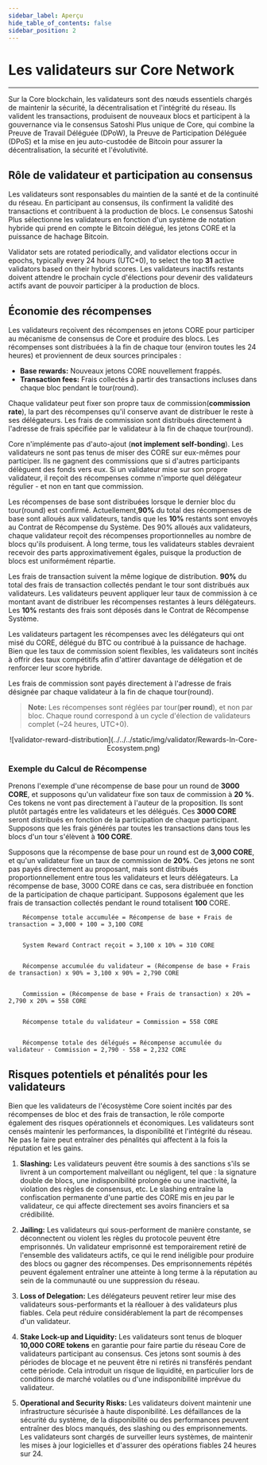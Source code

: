 ```yaml
---
sidebar_label: Aperçu
hide_table_of_contents: false
sidebar_position: 2
---
```


# Les validateurs sur Core Network

---

Sur la Core blockchain, les validateurs sont des nœuds essentiels chargés de maintenir la sécurité, la décentralisation et l'intégrité du réseau. Ils valident les transactions, produisent de nouveaux blocs et participent à la gouvernance via le consensus Satoshi Plus unique de Core, qui combine la Preuve de Travail Déléguée (DPoW), la Preuve de Participation Déléguée (DPoS) et la mise en jeu auto-custodée de Bitcoin pour assurer la décentralisation, la sécurité et l'évolutivité.

## Rôle de validateur et participation au consensus

Les validateurs sont responsables du maintien de la santé et de la continuité du réseau. En participant au consensus, ils confirment la validité des transactions et contribuent à la production de blocs. Le consensus Satoshi Plus sélectionne les validateurs en fonction d'un système de notation hybride qui prend en compte le Bitcoin délégué, les jetons CORE et la puissance de hachage Bitcoin.

Validator sets are rotated periodically, and validator elections occur in epochs, typically every 24 hours (UTC+0), to select the top **31** active validators based on their hybrid scores. Les validateurs inactifs restants doivent attendre le prochain cycle d'élections pour devenir des validateurs actifs avant de pouvoir participer à la production de blocs.

## Économie des récompenses

Les validateurs reçoivent des récompenses en jetons CORE pour participer au mécanisme de consensus de Core et produire des blocs. Les récompenses sont distribuées à la fin de chaque tour (environ toutes les 24 heures) et proviennent de deux sources principales :

- **Base rewards:** Nouveaux jetons CORE nouvellement frappés.
- **Transaction fees:** Frais collectés à partir des transactions incluses dans chaque bloc pendant le tour(round).

Chaque validateur peut fixer son propre taux de commission(**commission rate**), la part des récompenses qu'il conserve avant de distribuer le reste à ses délégateurs. Les frais de commission sont distribués directement à l'adresse de frais spécifiée par le validateur à la fin de chaque tour(round).

Core n'implémente pas d'auto-ajout (**not implement self-bonding**). Les validateurs ne sont pas tenus de miser des CORE sur eux-mêmes pour participer. Ils ne gagnent des commissions que si d'autres participants délèguent des fonds vers eux. Si un validateur mise sur son propre validateur, il reçoit des récompenses comme n'importe quel délégateur régulier - et non en tant que commission.

Les récompenses de base sont distribuées lorsque le dernier bloc du tour(round) est confirmé. Actuellement,**90%** du total des récompenses de base sont alloués aux validateurs, tandis que les **10%** restants sont envoyés au Contrat de Récompense du Système. Des 90% alloués aux validateurs, chaque validateur reçoit des récompenses proportionnelles au nombre de blocs qu'ils produisent. À long terme, tous les validateurs stables devraient recevoir des parts approximativement égales, puisque la production de blocs est uniformément répartie.

Les frais de transaction suivent la même logique de distribution. **90%** du total des frais de transaction collectés pendant le tour sont distribués aux validateurs. Les validateurs peuvent appliquer leur taux de commission à ce montant avant de distribuer les récompenses restantes à leurs délégateurs. Les **10%** restants des frais sont déposés dans le Contrat de Récompense Système.

Les validateurs partagent les récompenses avec les délégateurs qui ont misé du CORE, délégué du BTC ou contribué à la puissance de hachage. Bien que les taux de commission soient flexibles, les validateurs sont incités à offrir des taux compétitifs afin d'attirer davantage de délégation et de renforcer leur score hybride.

Les frais de commission sont payés directement à l'adresse de frais désignée par chaque validateur à la fin de chaque tour(round).

> **Note:** Les récompenses sont réglées par tour(**per round**), et non par bloc. Chaque round correspond à un cycle d'élection de validateurs complet (~24 heures, UTC+0).

<p align="center">
![validator-reward-distribution](../../../static/img/validator/Rewards-In-Core-Ecosystem.png)
</p>

### Exemple du Calcul de Récompense

Prenons l'exemple d'une récompense de base pour un round de **3000 CORE**, et supposons qu'un validateur fixe son taux de commission à **20 %**. Ces tokens ne vont pas directement à l'auteur de la proposition. Ils sont plutôt partagés entre les validateurs et les délégués. Ces **3000 CORE** seront distribués en fonction de la participation de chaque participant. Supposons que les frais générés par toutes les transactions dans tous les blocs d'un tour s'élèvent à **100 CORE**.

Supposons que la récompense de base pour un round est de **3,000 CORE**, et qu'un validateur fixe un taux de commission de **20%**. Ces jetons ne sont pas payés directement au proposant, mais sont distribués proportionnellement entre tous les validateurs et leurs délégateurs. La récompense de base, 3000 CORE dans ce cas, sera distribuée en fonction de la participation de chaque participant. Supposons également que les frais de transaction collectés pendant le round totalisent **100** CORE.

```maths
    Récompense totale accumulée = Récompense de base + Frais de transaction = 3,000 + 100 = 3,100 CORE


    System Reward Contract reçoit = 3,100 x 10% = 310 CORE  


    Récompense accumulée du validateur = (Récompense de base + Frais de transaction) x 90% = 3,100 x 90% = 2,790 CORE


    Commission = (Récompense de base + Frais de transaction) x 20% = 2,790 x 20% = 558 CORE


    Récompense totale du validateur = Commission = 558 CORE


    Récompense totale des délégués = Récompense accumulée du validateur - Commission = 2,790 - 558 = 2,232 CORE
```

## Risques potentiels et pénalités pour les validateurs

Bien que les validateurs de l'écosystème Core soient incités par des récompenses de bloc et des frais de transaction, le rôle comporte également des risques opérationnels et économiques. Les validateurs sont censés maintenir les performances, la disponibilité et l'intégrité du réseau. Ne pas le faire peut entraîner des pénalités qui affectent à la fois la réputation et les gains.

1. **Slashing:** Les validateurs peuvent être soumis à des sanctions s'ils se livrent à un comportement malveillant ou négligent, tel que : la signature double de blocs, une indisponibilité prolongée ou une inactivité, la violation des règles de consensus, etc. Le slashing entraîne la confiscation permanente d'une partie des CORE mis en jeu par le validateur, ce qui affecte directement ses avoirs financiers et sa crédibilité.

2. **Jailing:** Les validateurs qui sous-performent de manière constante, se déconnectent ou violent les règles du protocole peuvent être emprisonnés. Un validateur emprisonné est temporairement retiré de l'ensemble des validateurs actifs, ce qui le rend inéligible pour produire des blocs ou gagner des récompenses. Des emprisonnements répétés peuvent également entraîner une atteinte à long terme à la réputation au sein de la communauté ou une suppression du réseau.

3. **Loss of Delegation:** Les délégateurs peuvent retirer leur mise des validateurs sous-performants et la réallouer à des validateurs plus fiables. Cela peut réduire considérablement la part de récompenses d'un validateur.

4. **Stake Lock-up and Liquidity:** Les validateurs sont tenus de bloquer **10,000 CORE tokens** en garantie pour faire partie du réseau Core de validateurs participant au consensus. Ces jetons sont soumis à des périodes de blocage et ne peuvent être ni retirés ni transférés pendant cette période. Cela introduit un risque de liquidité, en particulier lors de conditions de marché volatiles ou d'une indisponibilité imprévue du validateur.

5. **Operational and Security Risks:** Les validateurs doivent maintenir une infrastructure sécurisée à haute disponibilité. Les défaillances de la sécurité du système, de la disponibilité ou des performances peuvent entraîner des blocs manqués, des slashing ou des emprisonnements. Les validateurs sont chargés de surveiller leurs systèmes, de maintenir les mises à jour logicielles et d'assurer des opérations fiables 24 heures sur 24.